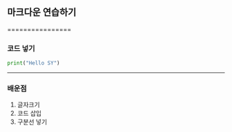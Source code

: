 ## 마크다운 연습하기

================

### 코드 넣기
```python
print("Hello SY")
```
------------------------

### 배운점
1. 글자크기 
2. 코드 삽입
3. 구분선 넣기